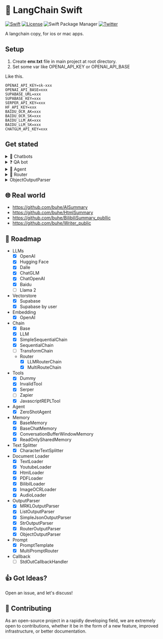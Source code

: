 # 🐇 LangChain Swift
[![Swift](https://github.com/buhe/langchain-swift/actions/workflows/swift.yml/badge.svg)](https://github.com/buhe/langchain-swift/actions/workflows/swift.yml) [![License](https://img.shields.io/badge/License-Apache%202.0-blue.svg)](https://opensource.org/licenses/Apache-2.0) ![Swift Package Manager](https://img.shields.io/badge/SwiftPM-compatible-brightgreen.svg) [![Twitter](https://img.shields.io/badge/twitter-@buhe1986-blue.svg?style=flat)](http://twitter.com/buhe1986)


A langchain copy, for ios or mac apps.


## Setup
1. Create **env.txt** file in main project at root directory.
2. Set some var like OPENAI_API_KEY or OPENAI_API_BASE

Like this.

```
OPENAI_API_KEY=sk-xxx
OPENAI_API_BASE=xxx
SUPABASE_URL=xxx
SUPABASE_KEY=xxx
SERPER_API_KEY=xxx
HF_API_KEY=xxx
BAIDU_OCR_AK=xxx
BAIDU_OCR_SK=xxx
BAIDU_LLM_AK=xxx
BAIDU_LLM_SK=xxx
CHATGLM_API_KEY=xxx
```

## Get stated
<details>
<summary>💬 Chatbots</summary>
    
Code

```swift
let template = """
Assistant is a large language model trained by OpenAI.

Assistant is designed to be able to assist with a wide range of tasks, from answering simple questions to providing in-depth explanations and discussions on a wide range of topics. As a language model, Assistant is able to generate human-like text based on the input it receives, allowing it to engage in natural-sounding conversations and provide responses that are coherent and relevant to the topic at hand.

Assistant is constantly learning and improving, and its capabilities are constantly evolving. It is able to process and understand large amounts of text, and can use this knowledge to provide accurate and informative responses to a wide range of questions. Additionally, Assistant is able to generate its own text based on the input it receives, allowing it to engage in discussions and provide explanations and descriptions on a wide range of topics.

Overall, Assistant is a powerful tool that can help with a wide range of tasks and provide valuable insights and information on a wide range of topics. Whether you need help with a specific question or just want to have a conversation about a particular topic, Assistant is here to assist.

%@
Human: %@
Assistant:
"""

let prompt = PromptTemplate(input_variables: ["history", "human_input"], template: template)


let chatgpt_chain = LLMChain(
    llm: OpenAI(),
    prompt: prompt,
    parser: StrOutputParser(),
    memory: ConversationBufferWindowMemory()
)
Task {
    var input = ["human_input": "I want you to act as a Linux terminal. I will type commands and you will reply with what the terminal should show. I want you to only reply with the terminal output inside one unique code block, and nothing else. Do not write explanations. Do not type commands unless I instruct you to do so. When I need to tell you something in English I will do so by putting text inside curly brackets {like this}. My first command is pwd."
    ]
    var output = await chatgpt_chain.predict(args: input)
    print(input["human_input"]!)
    print(output["Answer"]!)
    input = ["human_input": "ls ~"]
    output = await chatgpt_chain.predict(args: input)
    print(input["human_input"]!)
    print(output["Answer"]!)
}
```
Log
```
I want you to act as a Linux terminal. I will type commands and you will reply with what the terminal should show. I want you to only reply with the terminal output inside one unique code block, and nothing else. Do not write explanations. Do not type commands unless I instruct you to do so. When I need to tell you something in English I will do so by putting text inside curly brackets {like this}. My first command is pwd.

/home/user

ls ~

Desktop  Documents  Downloads  Music  Pictures  Public  Templates  Videos

```
</details>
<details>
<summary>❓ QA bot</summary>
    
An [main/Sources/LangChain/vectorstores/supabase/supabase.sql](https://github.com/buhe/langchain-swift/blob/main/Sources/LangChain/vectorstores/supabase/supabase.sql) is required.

ref: https://supabase.com/docs/guides/database/extensions/pgvector

Code
```swift
let loader = TextLoader(file_path: "state_of_the_union.txt")
let documents = loader.load()
let text_splitter = CharacterTextSplitter(chunk_size: 1000, chunk_overlap: 0)

let embeddings = OpenAIEmbeddings()
let s = Supabase(embeddings: embeddings)
Task {
    for text in documents {
        let docs = text_splitter.split_text(text: text.page_content)
        for doc in docs {
            await s.addText(text: doc)
        }
    }
    
    let m = await s.similaritySearch(query: "What did the president say about Ketanji Brown Jackson", k: 1)
    print("Q:What did the president say about Ketanji Brown Jackson")
    print("A:\(m)")
}
```
Log
```
Q:What did the president say about Ketanji Brown Jackson
A:[LangChain.MatchedModel(content: Optional("In state after state, new laws have been passed, not only to suppress the vote, but to subvert entire elections. We cannot let this happen. Tonight. I call on the Senate to: Pass the Freedom to Vote Act. Pass the John Lewis Voting Rights Act. And while you’re at it, pass the Disclose Act so Americans can know who is funding our elections. Tonight, I’d like to honor someone who has dedicated his life to serve this country: Justice Stephen Breyer—an Army veteran, Constitutional scholar, and retiring Justice of the United States Supreme Court. Justice Breyer, thank you for your service. One of the most serious constitutional responsibilities a President has is nominating someone to serve on the United States Supreme Court. And I did that 4 days ago, when I nominated Circuit Court of Appeals Judge Ketanji Brown Jackson. One of our nation’s top legal minds, who will continue Justice Breyer’s legacy of excellence. "), similarity: 0.80242604)]
```
</details>
<details>
<summary>🤖 Agent</summary>
    
Code

```swift
let agent = initialize_agent(llm: llm, tools: [WeatherTool()])
let answer = await agent.run(args: "Query the weather of this week")
print(answer)
```
Log
```
Answer the following questions as best you can. You have access to the following tools:

Weather:useful for When you want to know about the weather

Use the following format:

Question: the input question you must answer
Thought: you should always think about what to do
Action: the action to take, should be one of [Weather]
Action Input: the input to the action
Observation: the result of the action
... (this Thought/Action/Action Input/Observation can repeat N times)
Thought: I now know the final answer
Final Answer: the final answer to the original input question

Begin!

Question: Query the weather of this week
Thought:     This was your previous work
    but I haven't seen any of it! I only see what "
    you return as final answer):
I need to know the location for which I want to check the weather
Action: Weather
Action Input: Location
Observation: Sunny^_^
Thought: I need to know the specific days for which I want to check the weather
Action: Weather
Action Input: Days of the week
Observation: Sunny^_^
Thought: 
final answer.
 The weather for the specified location and days of the week is sunny.
```
</details>
<details>
    
<summary>📡 Router</summary>
    
```swift
 let physics_template = """
        You are a very smart physics professor. \
        You are great at answering questions about physics in a concise and easy to understand manner. \
        When you don't know the answer to a question you admit that you don't know.

        Here is a question:
        {input}
"""


        let math_template = """
        You are a very good mathematician. You are great at answering math questions. \
        You are so good because you are able to break down hard problems into their component parts, \
        answer the component parts, and then put them together to answer the broader question.

        Here is a question:
        {input}
"""
        
        let prompt_infos = [
            [
                "name": "physics",
                "description": "Good for answering questions about physics",
                "prompt_template": physics_template,
            ],
            [
                "name": "math",
                "description": "Good for answering math questions",
                "prompt_template": math_template,
            ]
        ]
        
        let llm = OpenAI()
        
        var destination_chains: [String: DefaultChain] = [:]
        for p_info in prompt_infos {
            let name = p_info["name"]!
            let prompt_template = p_info["prompt_template"]!
            let prompt = PromptTemplate(input_variables: [], template: prompt_template)
            let chain = LLMChain(llm: llm, prompt: prompt, parser: StrOutputParser())
            destination_chains[name] = chain
        }
        let default_prompt = PromptTemplate(input_variables: [], template: "")
        let default_chain = LLMChain(llm: llm, prompt: default_prompt, parser: StrOutputParser())
        
        let destinations = prompt_infos.map{
            "\($0["name"]!): \($0["description"]!)"
        }
        let destinations_str = destinations.joined(separator: "\n")
        
        let router_template = MultiPromptRouter.formatDestinations(destinations: destinations_str)
        let router_prompt = PromptTemplate(input_variables: [], template: router_template, output_parser: RouterOutputParser())
        
        let llmChain = LLMChain(llm: llm, prompt: router_prompt, parser: RouterOutputParser())
        
        let router_chain = LLMRouterChain(llmChain: llmChain)
        
        let chain = MultiRouteChain(router_chain: router_chain, destination_chains: destination_chains, default_chain: default_chain)
        Task {
            print(await chain.run(args: "What is black body radiation?"))
        }
```
Log
```
Black body radiation refers to the electromagnetic radiation emitted by an idealized object known as a black body. A black body is an object that absorbs all incident radiation and reflects or transmits none of it. It is also a perfect emitter, meaning it emits radiation at all wavelengths and intensities.

Black body radiation is characterized by its spectral distribution, which follows a specific pattern known as Planck's law. According to this law, the intensity of radiation emitted by a black body is a function of its temperature and wavelength. At higher temperatures, the peak intensity of radiation shifts towards shorter wavelengths, resulting in a bluer color. At lower temperatures, the peak intensity shifts towards longer wavelengths, resulting in a redder color.

Black body radiation has been crucial in understanding various phenomena in physics, such as the ultraviolet catastrophe and the development of quantum mechanics. It also has practical applications in fields like astrophysics, where it helps determine the temperature and composition of celestial objects based on their emitted radiation.
```
</details>
<details>
<summary>ObjectOutputParser</summary>
    
```swift
    struct Unit: Codable {
        let num: Int
    }
    struct Book: Codable {
        let title: String
        let content: String
        let unit: Unit
    }

    let demo = Book(title: "a", content: "b", unit: Unit(num: 1))
        
        var p = ObjectOutputParser(demo: demo)
        
        let llm = OpenAI()
        
        let t = PromptTemplate(input_variables: [], template: "Answer the user query.\n" + p.get_format_instructions() + "\n%@")
        
        let chain = LLMChain(llm: llm, prompt: t, parser: p)
        Task {
            let pasred = await chain.predict_and_parse(args: ["text": "The book title is 123 , content is 456 , num of unit is 7"])
            switch pasred {
            case Parsed.object(let o): print("object: \(o)")
            default: break
            }
        }
```
</details>

## 🌐 Real world
- https://github.com/buhe/AISummary
- https://github.com/buhe/HtmlSummary
- https://github.com/buhe/BilibiliSummary_publlic
- https://github.com/buhe/Writer_public

## 🚗 Roadmap
- LLMs
    - [x] OpenAI
    - [x] Hugging Face
    - [x] Dalle
    - [x] ChatGLM
    - [x] ChatOpenAI
    - [x] Baidu
    - [ ] Llama 2
- Vectorstore
    - [x] Supabase
    - [x] Supabase by user
- Embedding
    - [x] OpenAI
- Chain
    - [x] Base
    - [x] LLM
    - [x] SimpleSequentialChain
    - [x] SequentialChain
    - [ ] TransformChain
    - Router
        - [x] LLMRouterChain
        - [x] MultiRouteChain
- Tools
    - [x] Dummy
    - [x] InvalidTool
    - [x] Serper
    - [ ] Zapier
    - [x] JavascriptREPLTool
- Agent
    - [x] ZeroShotAgent
- Memory
    - [x] BaseMemory
    - [x] BaseChatMemory
    - [x] ConversationBufferWindowMemory
    - [x] ReadOnlySharedMemory
- Text Splitter
    - [x] CharacterTextSplitter
- Document Loader
    - [x] TextLoader
    - [x] YoutubeLoader
    - [x] HtmlLoader
    - [x] PDFLoader
    - [x] BilibilLoader
    - [x] ImageOCRLoader
    - [x] AudioLoader
- OutputParser
    - [x] MRKLOutputParser
    - [x] ListOutputParser
    - [x] SimpleJsonOutputParser
    - [x] StrOutputParser
    - [x] RouterOutputParser
    - [x] ObjectOutputParser
- Prompt
    - [x] PromptTemplate
    - [x] MultiPromptRouter
- Callback
    - [ ] StdOutCallbackHandler 

## 👍 Got Ideas?
Open an issue, and let's discuss!

## 💁 Contributing
As an open-source project in a rapidly developing field, we are extremely open to contributions, whether it be in the form of a new feature, improved infrastructure, or better documentation.
